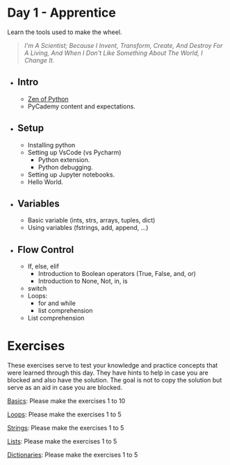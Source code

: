 # Day 1 - Apprentice
Learn the tools used to make the wheel.
> _I'm A Scientist; Because I Invent, Transform, Create, And Destroy For A Living, And When I Don't Like Something About The World, I Change It._

- ## Intro
    - [Zen of Python](https://peps.python.org/pep-0020/)
    - PyCademy content and expectations.
- ## Setup
    - Installing python
    - Setting up VsCode (vs Pycharm)
        - Python extension.
        - Python debugging.
    - Setting up Jupyter notebooks.
    - Hello World.
- ## Variables
    - Basic variable (ints, strs, arrays, tuples, dict)
    - Using variables (fstrings, add, append, ...)
- ## Flow Control
    - If, else, elif
        - Introduction to Boolean operators (True, False, and, or)
        - Introduction to None, Not, in, is
    - switch
    - Loops:
        - for and while
        - list comprehension
    - List comprehension

# Exercises

These exercises serve to test your knowledge and practice concepts that were learned through this day. They have hints to help in case you are blocked and also have the solution. The goal is not to copy the solution but serve as an aid in case you are blocked.

[Basics](https://pynative.com/python-basic-exercise-for-beginners/): Please make the exercises 1 to 10

[Loops](https://pynative.com/python-if-else-and-for-loop-exercise-with-solutions/): Please make the exercises 1 to 5

[Strings](https://pynative.com/python-string-exercise/): Please make the exercises 1 to 5

[Lists](https://pynative.com/python-list-exercise-with-solutions/): Please make the exercises 1 to 5

[Dictionaries](https://pynative.com/python-dictionary-exercise-with-solutions/): Please make the exercises 1 to 5